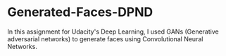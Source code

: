 # Generated-Faces-DPND
In this assignment for Udacity's Deep Learning, I used GANs (Generative adversarial networks) to generate faces using Convolutional Neural Networks.
